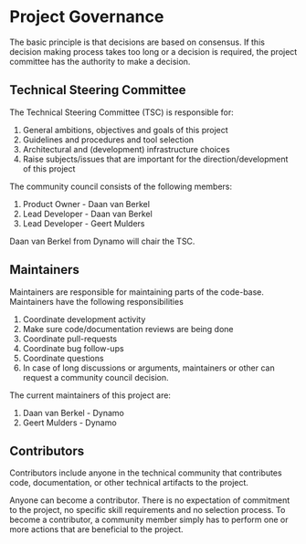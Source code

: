 # Project Governance

The basic principle is that decisions are based on consensus. If this decision making process takes too long or a decision is required, the project committee has the authority to make a decision.

## Technical Steering Committee

The Technical Steering Committee (TSC) is responsible for:

1. General ambitions, objectives and goals of this project
2. Guidelines and procedures and tool selection
3. Architectural and (development) infrastructure choices
4. Raise subjects/issues that are important for the direction/development of this project

The community council consists of the following members:
1. Product Owner - Daan van Berkel
2. Lead Developer - Daan van Berkel
3. Lead Developer - Geert Mulders

Daan van Berkel from Dynamo will chair the TSC.

## Maintainers

Maintainers are responsible for maintaining parts of the code-base. Maintainers have the following responsibilities

1. Coordinate development activity
2. Make sure code/documentation reviews are being done
3. Coordinate pull-requests
4. Coordinate bug follow-ups
5. Coordinate questions
6. In case of long discussions or arguments, maintainers or other can request a community council decision.

The current maintainers of this project are:
1. Daan van Berkel - Dynamo
2. Geert Mulders - Dynamo

## Contributors

Contributors include anyone in the technical community that contributes code, documentation, or other technical artifacts to the project.

Anyone can become a contributor. There is no expectation of commitment to the project, no specific skill requirements and no selection process. To become a contributor, a community member simply has to perform one or more actions that are beneficial to the project.
